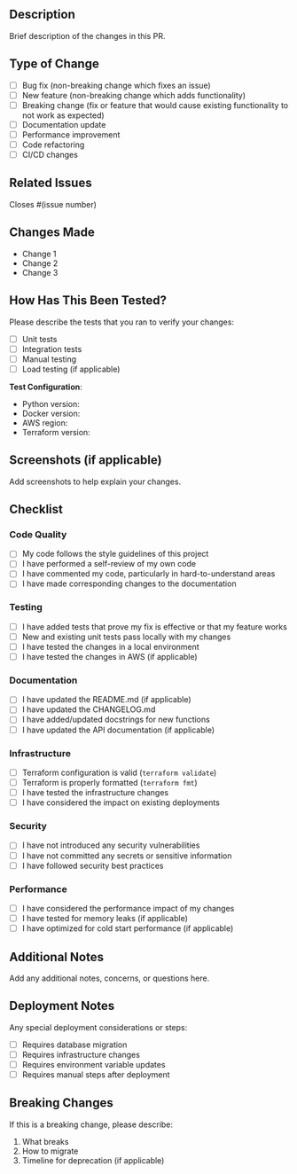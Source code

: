 ## Description

Brief description of the changes in this PR.

## Type of Change

- [ ] Bug fix (non-breaking change which fixes an issue)
- [ ] New feature (non-breaking change which adds functionality)
- [ ] Breaking change (fix or feature that would cause existing functionality to not work as expected)
- [ ] Documentation update
- [ ] Performance improvement
- [ ] Code refactoring
- [ ] CI/CD changes

## Related Issues

Closes #(issue number)

## Changes Made

- Change 1
- Change 2
- Change 3

## How Has This Been Tested?

Please describe the tests that you ran to verify your changes:

- [ ] Unit tests
- [ ] Integration tests
- [ ] Manual testing
- [ ] Load testing (if applicable)

**Test Configuration**:
- Python version:
- Docker version:
- AWS region:
- Terraform version:

## Screenshots (if applicable)

Add screenshots to help explain your changes.

## Checklist

### Code Quality
- [ ] My code follows the style guidelines of this project
- [ ] I have performed a self-review of my own code
- [ ] I have commented my code, particularly in hard-to-understand areas
- [ ] I have made corresponding changes to the documentation

### Testing
- [ ] I have added tests that prove my fix is effective or that my feature works
- [ ] New and existing unit tests pass locally with my changes
- [ ] I have tested the changes in a local environment
- [ ] I have tested the changes in AWS (if applicable)

### Documentation
- [ ] I have updated the README.md (if applicable)
- [ ] I have updated the CHANGELOG.md
- [ ] I have added/updated docstrings for new functions
- [ ] I have updated the API documentation (if applicable)

### Infrastructure
- [ ] Terraform configuration is valid (`terraform validate`)
- [ ] Terraform is properly formatted (`terraform fmt`)
- [ ] I have tested the infrastructure changes
- [ ] I have considered the impact on existing deployments

### Security
- [ ] I have not introduced any security vulnerabilities
- [ ] I have not committed any secrets or sensitive information
- [ ] I have followed security best practices

### Performance
- [ ] I have considered the performance impact of my changes
- [ ] I have tested for memory leaks (if applicable)
- [ ] I have optimized for cold start performance (if applicable)

## Additional Notes

Add any additional notes, concerns, or questions here.

## Deployment Notes

Any special deployment considerations or steps:

- [ ] Requires database migration
- [ ] Requires infrastructure changes
- [ ] Requires environment variable updates
- [ ] Requires manual steps after deployment

## Breaking Changes

If this is a breaking change, please describe:

1. What breaks
2. How to migrate
3. Timeline for deprecation (if applicable)
